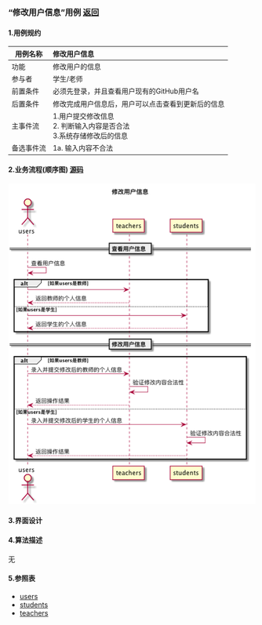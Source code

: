### “修改用户信息”用例 [返回](././README.md)

#### 1.用例规约

|用例名称|修改用户信息|
|-------|:-------------|
|功能|修改用户的信息|
|参与者|学生/老师|
|前置条件|必须先登录，并且查看用户现有的GitHub用户名|
|后置条件|修改完成用户信息后，用户可以点击查看到更新后的信息|
|主事件流| 1.用户提交修改信息 <br/>2. 判断输入内容是否合法 <br>3.系统存储修改后的信息|
|备选事件流|1a. 输入内容不合法 <br/>|


#### 2.业务流程(顺序图) [源码](../sequence/修改用户信息.md)
![登出](/out/test6/sequence/修改用户信息/修改用户信息.png)

#### 3.界面设计

#### 4.算法描述
无

#### 5.参照表
- [users](../数据库设计.md/#users)
- [students](../数据库设计.md/#students)
- [teachers](../数据库设计.md/#teachers)
